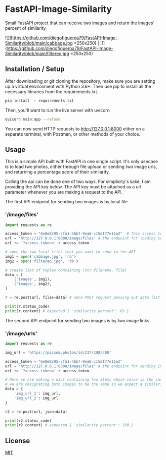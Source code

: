 # FastAPI-Image-Similarity
Small FastAPI project that can receive two images and return the images' percent of similarity.

![](https://github.com/diegofigueroa79/FastAPI-Image-Similarity/blob/main/cabbage.jpg =250x250) | ![](https://github.com/diegofigueroa79/FastAPI-Image-Similarity/blob/main/filtered.jpg =250x250)

## Installation / Setup

After downloading or git cloning the repository, make sure you are setting up a virtual environment with Python 3.6+.
Then use pip to install all the necessary libraries from the requirements.txt.

```bash
pip install -r requirements.txt
```
Then, you'll want to run the live server with uvicorn
```bash
uvicorn main:app --reload
```
You can now send HTTP requests to http://127.0.0.1:8000 either on a separate terminal, with Postman, or other methods of your choice.

## Usage
This is a simple API built with FastAPI in one single script. It's only usecase is to load two photos, either through file upload or sending two image urls, and returning a percentage score of their similarity.

Calling the api can be done one of two ways. For simplicity's sake, I am providing the API key below.
The API key must be attached as a url parameter whenever you are making a request to the API.

The first API endpoint for sending two images is by local file
### '/image/files'
```python
import requests as re

access_token = "6e8e8295-cfa1-4bb7-9ea6-c15df77e11e2"  # This access token must be added as a url param
url = 'http://127.0.0.1:8000/image/files' # the endpoint for loading sending local files
url += '?access_token=' + access_token

# open the two local files that you want to send to the API
img1 = open('cabbage.jpg', 'rb')
img2 = open('filtered.jpg', 'rb')

# create list of tuples containing (str filename, file)
data = [
	('images', img1),
	('images', img2),
]

r = re.post(url, files=data) # send POST request passing out data list

print(r.status_code)
print(r.content) # expected { 'similarity_percent': 69 }
```

The second API endpoint for sending two images is by two image links
### '/image/urls'
```python
import requests as re

img_url = 'https://picsum.photos/id/237/200/300'

access_token = "6e8e8295-cfa1-4bb7-9ea6-c15df77e11e2"
url = 'http://127.0.0.1:8000/image/files' # the endpoint for sending image links
url += '?access_token=' + access_token

# Here we are making a dict containing two items whose value is the same image url
# we are designating both images to be the same so we expect a similarity of 100%
data = {
	'img_url_1': img_url,
	'img_url_2': img_url
}

r2 = re.post(url, json=data)

print(r2.status_code)
print(r2.content) # expected { 'similarity_percent': 100 }
```


## License
[MIT](https://choosealicense.com/licenses/mit/)
